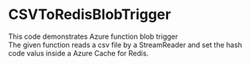 # CSVToRedisBlobTrigger


This code demonstrates Azure function blob trigger <br>
The given function reads a csv file by a StreamReader and set the hash code valus inside a Azure Cache for Redis.
 
 
 
 
